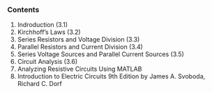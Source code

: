 ### Contents
1. Indroduction (3.1)
2. Kirchhoff’s Laws (3.2)
3. Series Resistors and Voltage Division (3.3)
4. Parallel Resistors and Current Division (3.4)
5. Series Voltage Sources and Parallel Current Sources (3.5)
6. Circuit Analysis (3.6)
7. Analyzing Resistive Circuits Using MATLAB
8. Introduction to Electric Circuits 9th Edition by James A. Svoboda, Richard C. Dorf